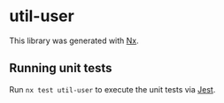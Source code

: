 # util-user

This library was generated with [Nx](https://nx.dev).

## Running unit tests

Run `nx test util-user` to execute the unit tests via [Jest](https://jestjs.io).
